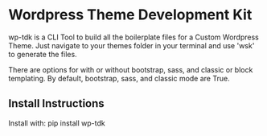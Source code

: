 # Wordpress Theme Development Kit

wp-tdk is a CLI Tool to build all the boilerplate files for a Custom Wordpress Theme. Just navigate to your themes folder in your terminal and use 'wsk' to generate the files. 

There are options for with or without bootstrap, sass, and classic or block templating.
By default, bootstrap, sass, and classic mode are True.

## Install Instructions

Install with: pip install wp-tdk
